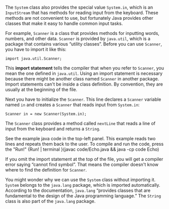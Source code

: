 The `System` class also provides the special value `System.in`, which is an `InputStream` that has methods for reading input from the keyboard.
These methods are not convenient to use, but fortunately Java provides other classes that make it easy to handle common input tasks.


For example, `Scanner` is a class that provides methods for inputting words, numbers, and other data.
`Scanner` is provided by `java.util`, which is a package that contains various “utility classes”.
Before you can use `Scanner`, you have to import it like this:

```code
import java.util.Scanner;
```


This **import statement** tells the compiler that when you refer to `Scanner`, you mean the one defined in `java.util`.
Using an import statement is necessary because there might be another class named `Scanner` in another package.
Import statements can't be inside a class definition.
By convention, they are usually at the beginning of the file.

Next you have to initialize the `Scanner`.
This line declares a `Scanner` variable named `in` and creates a `Scanner` that reads input from `System.in`:

```code
Scanner in = new Scanner(System.in);
```

The `Scanner` class provides a method called `nextLine` that reads a line of input from the keyboard and returns a `String`.


See the example java code in the top-left panel. This example reads two lines and repeats them back to the user.
To compile and run the code, press the "Run!"
{Run! | terminal }(javac code/Echo.java && java -cp code Echo)




If you omit the import statement at the top of the file, you will get a compiler error saying “cannot find symbol”.
That means the compiler doesn't know where to find the definition for `Scanner`.


You might wonder why we can use the `System` class without importing it.
`System` belongs to the `java.lang` package, which is imported automatically.
According to the documentation, `java.lang` “provides classes that are fundamental to the design of the Java programming language.”
The `String` class is also part of the `java.lang` package.